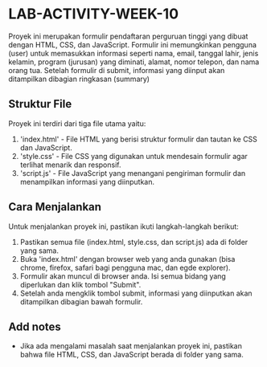 # LAB-ACTIVITY-WEEK-10
Proyek ini merupakan formulir pendaftaran perguruan tinggi yang dibuat dengan HTML, CSS, dan JavaScript. Formulir ini memungkinkan pengguna (user) untuk memasukkan informasi seperti nama, email, tanggal lahir, jenis kelamin, program (jurusan) yang diminati, alamat, nomor telepon, dan nama orang tua. Setelah formulir di submit, informasi yang diinput akan ditampilkan dibagian ringkasan (summary)

## Struktur File
Proyek ini terdiri dari tiga file utama yaitu:
1. 'index.html' - File HTML yang berisi struktur formulir dan tautan ke CSS dan JavaScript.
2. 'style.css' - File CSS yang digunakan untuk mendesain formulir agar terlihat menarik dan responsif.
3. 'script.js' - File JavaScript yang menangani pengiriman formulir dan menampilkan informasi yang diinputkan.

## Cara Menjalankan
Untuk menjalankan proyek ini, pastikan ikuti langkah-langkah berikut:
1. Pastikan semua file (index.html, style.css, dan script.js) ada di folder yang sama.
2. Buka 'index.html' dengan browser web yang anda gunakan (bisa chrome, firefox, safari bagi pengguna mac, dan egde explorer).
3. Formulir akan muncul di browser anda. Isi semua bidang yang diperlukan dan klik tombol "Submit".
4. Setelah anda mengklik tombol submit, informasi yang diinputkan akan ditampilkan dibagian bawah formulir.

## Add notes
- Jika ada mengalami masalah saat menjalankan proyek ini, pastikan bahwa file HTML, CSS, dan JavaScript berada di folder yang sama.

